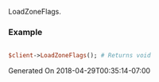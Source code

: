 LoadZoneFlags.
### Example

```perl

$client->LoadZoneFlags(); # Returns void
```


Generated On 2018-04-29T00:35:14-07:00